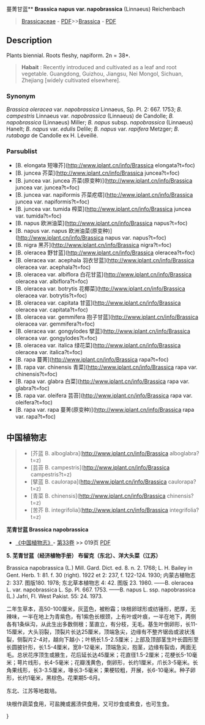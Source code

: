 蔓菁甘蓝** **Brassica napus var. napobrassica** (Linnaeus) Reichenbach

> [Brassicaceae](http://www.iplant.cn/info/Brassicaceae?t=foc) - [PDF](http://www.iplant.cn/foc/pdf/Brassicaceae.pdf)>>[Brassica](http://www.iplant.cn/info/Brassica?t=foc) - [PDF](http://www.iplant.cn/foc/pdf/Brassica.pdf)

## Description

Plants biennial. Roots fleshy, napiform. 2n = 38*.

> **Habait** : 
> Recently introduced and cultivated as a leaf and root vegetable. Guangdong, Guizhou, Jiangsu, Nei Mongol, Sichuan, Zhejiang [widely cultivated elsewhere].

### Synonym
*Brassica oleracea* var. *napobrassica* Linnaeus, Sp. Pl. 2: 667. 1753; *B. campestris* Linnaeus var. *napobrassica* (Linnaeus) de Candolle; *B. napobrassica* (Linnaeus) Miller; *B. napus* subsp. *napobrassica* (Linnaeus) Hanelt; *B. napus* var. *edulis* Delile; *B. napus* var. *rapifera* Metzger; *B. rutabaga* de Candolle ex H. Léveillé.

### Parsublist

* [B.  elongata  短喙芥](http://www.iplant.cn/info/Brassica elongata?t=foc)
* [B.  juncea  芥菜](http://www.iplant.cn/info/Brassica juncea?t=foc)
* [B.  juncea var. juncea  芥菜(原变种)](http://www.iplant.cn/info/Brassica juncea var. juncea?t=foc)
* [B.  juncea var. napiformis  芥菜疙瘩](http://www.iplant.cn/info/Brassica juncea var. napiformis?t=foc)
* [B.  juncea var. tumida  榨菜](http://www.iplant.cn/info/Brassica juncea var. tumida?t=foc)
* [B.  napus  欧洲油菜](http://www.iplant.cn/info/Brassica napus?t=foc)
* [B.  napus var. napus  欧洲油菜(原变种)](http://www.iplant.cn/info/Brassica napus var. napus?t=foc)
* [B.  nigra  黑芥](http://www.iplant.cn/info/Brassica nigra?t=foc)
* [B.  oleracea  野甘蓝](http://www.iplant.cn/info/Brassica oleracea?t=foc)
* [B.  oleracea var. acephala  羽衣甘蓝](http://www.iplant.cn/info/Brassica oleracea var. acephala?t=foc)
* [B.  oleracea var. albiflora  白花甘蓝](http://www.iplant.cn/info/Brassica oleracea var. albiflora?t=foc)
* [B.  oleracea var. botrytis  花椰菜](http://www.iplant.cn/info/Brassica oleracea var. botrytis?t=foc)
* [B.  oleracea var. capitata  甘蓝](http://www.iplant.cn/info/Brassica oleracea var. capitata?t=foc)
* [B.  oleracea var. gemmifera  抱子甘蓝](http://www.iplant.cn/info/Brassica oleracea var. gemmifera?t=foc)
* [B.  oleracea var. gongylodes  擘蓝](http://www.iplant.cn/info/Brassica oleracea var. gongylodes?t=foc)
* [B.  oleracea var. italica  绿花菜](http://www.iplant.cn/info/Brassica oleracea var. italica?t=foc)
* [B.  rapa  蔓菁](http://www.iplant.cn/info/Brassica rapa?t=foc)
* [B.  rapa var. chinensis  青菜](http://www.iplant.cn/info/Brassica rapa var. chinensis?t=foc)
* [B.  rapa var. glabra  白菜](http://www.iplant.cn/info/Brassica rapa var. glabra?t=foc)
* [B.  rapa var. oleifera  芸苔](http://www.iplant.cn/info/Brassica rapa var. oleifera?t=foc)
* [B.  rapa var. rapa  蔓菁(原变种)](http://www.iplant.cn/info/Brassica rapa var. rapa?t=foc)

## 中国植物志

> * [芥蓝  B.  alboglabra](http://www.iplant.cn/info/Brassica alboglabra?t=z)
> * [芸苔  B.  campestris](http://www.iplant.cn/info/Brassica campestris?t=z)
> * [擘蓝  B.  caulorapa](http://www.iplant.cn/info/Brassica caulorapa?t=z)
> * [青菜  B.  chinensis](http://www.iplant.cn/info/Brassica chinensis?t=z)
> * [苦芥  B.  integrifolia](http://www.iplant.cn/info/Brassica integrifolia?t=z)

**芜青甘蓝 Brassica napobrassica**

* [《中国植物志》](http://www.iplant.cn/frps)- [第33卷](http://www.iplant.cn/frps/vol/33) >> 019页 [PDF](http://www.iplant.cn/frps/pdf/33/019.pdf)

**5. 芜青甘蓝（经济植物手册） 布留克（东北）、洋大头菜（江苏）**

Brassica napobrassica (L.) Mill. Gard. Dict. ed. 8. n. 2. 1768; L. H. Bailey in Gent. Herb. 1: 81. f. 30 (right). 1922 et 2: 237, f. 122-124. 1930; 内蒙古植物志 2: 337. 图版180. 1978; 东北草本植物志 4: 42. 图版 23. 1980. ——B. oleracea L. var. napobrassica L. Sp. Pl. 667. 1753. ——B. napus L. ssp. napobrassica (L.) Jafri, Fl. West Pakist. 55: 24. 1973.

二年生草本，高50-100厘米，灰蓝色，被粉霜；块根卵球形或纺锤形，肥厚，无辣味，一半在地上为青紫色，有1紫色长根颈，上有叶或叶痕，一半在地下，两侧各有1条纵沟，从此生出多数侧根；茎直立，有分枝，无毛。基生叶倒卵形，长11-15厘米，大头羽裂，顶裂片长达25厘米，顶端急尖，边缘有不整齐锯齿或波状浅裂，侧裂片2-4对，越向下越小；叶柄长1.5-2.5厘米；上部及顶部茎生叶长圆形至长圆披针形，长1.5-4厘米，宽8-12毫米，顶端急尖，抱茎，边缘有裂齿，两面无毛。总状花序顶生或腋生，花后延长达45厘米；花直径1.5-2厘米；花梗长5-10毫米；萼片线形，长4-5毫米；花瓣浅黄色，倒卵形，长约1厘米，爪长3-5毫米。长角果线形，长3-3.5厘米，喙长3-5毫米；果梗较粗，开展，长6-10毫米。种子卵形，长约1毫米，黑棕色。花果期5-6月。

东北、江苏等地栽培。

块根作蔬菜食用，可盐腌或酱渍供食用，又可炒食或煮食，也可生食。

}